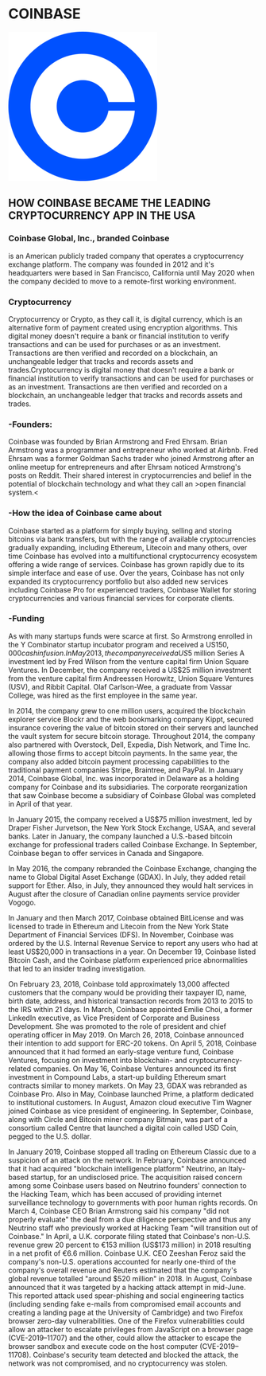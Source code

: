 #  COINBASE

![Coinbase Logo](image.png)

## HOW COINBASE BECAME THE LEADING CRYPTOCURRENCY APP IN THE USA

### **Coinbase Global, Inc., branded Coinbase**
 is an American publicly traded company that operates a cryptocurrency exchange platform. The company was founded in 2012 and it's headquarters were based in San Francisco, California until May 2020 when the company decided to move to a remote-first working environment.

### **Cryptocurrency**
 Cryptocurrency or Crypto, as they call it, is digital currency, which is an alternative form of payment created using encryption algorithms. This digital money doesn't require a bank or financial institution to verify transactions and can be used for purchases or as an investment. Transactions are then verified and recorded on a blockchain, an unchangeable ledger that tracks and records assets and trades.Cryptocurrency is digital money that doesn't require a bank or financial institution to verify transactions and can be used for purchases or as an investment. Transactions are then verified and recorded on a blockchain, an unchangeable ledger that tracks and records assets and trades.  

### **-Founders:**

Coinbase was founded by Brian Armstrong and Fred Ehrsam.  Brian Armstrong was a programmer and entrepreneur who worked at Airbnb. Fred Ehrsam was a former Goldman Sachs trader who joined Armstrong after an online meetup for entrepreneurs and after Ehrsam noticed Armstrong's posts on Reddit.  Their shared interest in cryptocurrencies and belief in the potential of blockchain technology and what they call an >open financial system.< 

### **-How the idea of Coinbase came about**

Coinbase started as a platform for simply buying, selling and storing bitcoins via bank transfers, but with the range of available cryptocurrencies gradually expanding, including Ethereum, Litecoin and many others, over time Coinbase has evolved into a multifunctional cryptocurrency ecosystem offering a wide range of services.  Coinbase has grown rapidly due to its simple interface and ease of use. Over the years, Coinbase has not only expanded its cryptocurrency portfolio but also added new services including Coinbase Pro for experienced traders, Coinbase Wallet for storing cryptocurrencies and various financial services for corporate clients.  

### **-Funding**

As with many startups funds were scarce at first.  So Armstrong enrolled in the Y Combinator startup incubator program and received a US$150,000 cash infusion.  In May 2013, the company received a US$5 million Series A investment led by Fred Wilson from the venture capital firm Union Square Ventures. In December, the company received a US$25 million investment from the venture capital firm Andreessen Horowitz, Union Square Ventures (USV), and Ribbit Capital. Olaf Carlson-Wee, a graduate from Vassar College, was hired as the first employee in the same year.

In 2014, the company grew to one million users, acquired the blockchain explorer service Blockr and the web bookmarking company Kippt, secured insurance covering the value of bitcoin stored on their servers and launched the vault system for secure bitcoin storage. Throughout 2014, the company also partnered with Overstock, Dell, Expedia, Dish Network, and Time Inc. allowing those firms to accept bitcoin payments. In the same year, the company also added bitcoin payment processing capabilities to the traditional payment companies Stripe, Braintree, and PayPal. In January 2014, Coinbase Global, Inc. was incorporated in Delaware as a holding company for Coinbase and its subsidiaries. The corporate reorganization that saw Coinbase become a subsidiary of Coinbase Global was completed in April of that year.

In January 2015, the company received a US$75 million investment, led by Draper Fisher Jurvetson, the New York Stock Exchange, USAA, and several banks. Later in January, the company launched a U.S.-based bitcoin exchange for professional traders called Coinbase Exchange. In September, Coinbase began to offer services in Canada and Singapore.

In May 2016, the company rebranded the Coinbase Exchange, changing the name to Global Digital Asset Exchange (GDAX). In July, they added retail support for Ether. Also, in July, they announced they would halt services in August after the closure of Canadian online payments service provider Vogogo.

In January and then March 2017, Coinbase obtained BitLicense and was licensed to trade in Ethereum and Litecoin from the New York State Department of Financial Services (DFS). In November, Coinbase was ordered by the U.S. Internal Revenue Service to report any users who had at least US$20,000 in transactions in a year. On December 19, Coinbase listed Bitcoin Cash, and the Coinbase platform experienced price abnormalities that led to an insider trading investigation.

On February 23, 2018, Coinbase told approximately 13,000 affected customers that the company would be providing their taxpayer ID, name, birth date, address, and historical transaction records from 2013 to 2015 to the IRS within 21 days. In March, Coinbase appointed Emilie Choi, a former LinkedIn executive, as Vice President of Corporate and Business Development. She was promoted to the role of president and chief operating officer in May 2019. On March 26, 2018, Coinbase announced their intention to add support for ERC-20 tokens. On April 5, 2018, Coinbase announced that it had formed an early-stage venture fund, Coinbase Ventures, focusing on investment into blockchain- and cryptocurrency-related companies. On May 16, Coinbase Ventures announced its first investment in Compound Labs, a start-up building Ethereum smart contracts similar to money markets. On May 23, GDAX was rebranded as Coinbase Pro. Also in May, Coinbase launched Prime, a platform dedicated to institutional customers. In August, Amazon cloud executive Tim Wagner joined Coinbase as vice president of engineering. In September, Coinbase, along with Circle and Bitcoin miner company Bitmain, was part of a consortium called Centre that launched a digital coin called USD Coin, pegged to the U.S. dollar.

In January 2019, Coinbase stopped all trading on Ethereum Classic due to a suspicion of an attack on the network. In February, Coinbase announced that it had acquired "blockchain intelligence platform" Neutrino, an Italy-based startup, for an undisclosed price. The acquisition raised concern among some Coinbase users based on Neutrino founders' connection to the Hacking Team, which has been accused of providing internet surveillance technology to governments with poor human rights records. On March 4, Coinbase CEO Brian Armstrong said his company "did not properly evaluate" the deal from a due diligence perspective and thus any Neutrino staff who previously worked at Hacking Team "will transition out of Coinbase." In April, a U.K. corporate filing stated that Coinbase's non-U.S. revenue grew 20 percent to €153 million (US$173 million) in 2018 resulting in a net profit of €6.6 million. Coinbase U.K. CEO Zeeshan Feroz said the company's non-U.S. operations accounted for nearly one-third of the company's overall revenue and Reuters estimated that the company's global revenue totalled "around $520 million" in 2018. In August, Coinbase announced that it was targeted by a hacking attack attempt in mid-June. This reported attack used spear-phishing and social engineering tactics (including sending fake e-mails from compromised email accounts and creating a landing page at the University of Cambridge) and two Firefox browser zero-day vulnerabilities. One of the Firefox vulnerabilities could allow an attacker to escalate privileges from JavaScript on a browser page (CVE-2019–11707) and the other, could allow the attacker to escape the browser sandbox and execute code on the host computer (CVE-2019–11708). Coinbase's security team detected and blocked the attack, the network was not compromised, and no cryptocurrency was stolen.













  